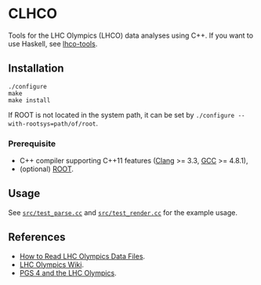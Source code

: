 # CLHCO

Tools for the LHC Olympics (LHCO) data analyses using C++. If you want to use Haskell, see [lhco-tools](https://github.com/cbpark/lhco-tools).

## Installation

```shell
./configure
make
make install
```
If ROOT is not located in the system path, it can be set by `./configure --with-rootsys=path/of/root`.

### Prerequisite

- C++ compiler supporting C++11 features ([Clang](http://clang.llvm.org/cxx_status.html) >= 3.3, [GCC](https://gcc.gnu.org/projects/cxx-status.html) >= 4.8.1),
- (optional) [ROOT](https://root.cern.ch/).

## Usage

See [`src/test_parse.cc`](src/test_parse.cc) and [`src/test_render.cc`](src/test_render.cc) for the example usage.

## References

- [How to Read LHC Olympics Data Files](http://madgraph.phys.ucl.ac.be/Manual/lhco.html).
- [LHC Olympics Wiki](http://www.jthaler.net/olympicswiki/doku.php).
- [PGS 4 and the LHC Olympics](http://online.kitp.ucsb.edu/online/lhco_c06/conway/).
